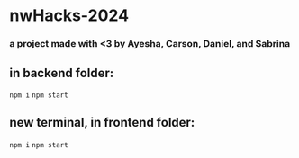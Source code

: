 # nwHacks-2024

### a project made with <3 by Ayesha, Carson, Daniel, and Sabrina

## in backend folder:
`npm i`
`npm start`

## new terminal, in frontend folder:
`npm i`
`npm start`
